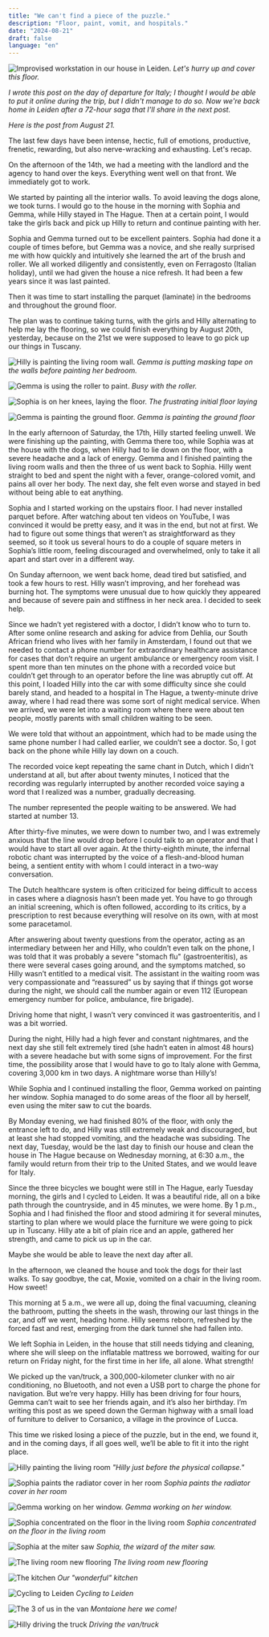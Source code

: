 ```yaml
---
title: "We can't find a piece of the puzzle."
description: "Floor, paint, vomit, and hospitals."
date: "2024-08-21"
draft: false
language: "en"
---
```


![Improvised workstation in our house in Leiden.](../../../../assets/images/post-28/pic-1.jpg)
_Let's hurry up and cover this floor._

_I wrote this post on the day of departure for Italy; I thought I would be able to put it online during the trip, but I didn't manage to do so. Now we're back home in Leiden after a 72-hour saga that I'll share in the next post._

_Here is the post from August 21._

The last few days have been intense, hectic, full of emotions, productive, frenetic, rewarding, but also nerve-wracking and exhausting. Let's recap.

On the afternoon of the 14th, we had a meeting with the landlord and the agency to hand over the keys. Everything went well on that front. We immediately got to work.

We started by painting all the interior walls. To avoid leaving the dogs alone, we took turns. I would go to the house in the morning with Sophia and Gemma, while Hilly stayed in The Hague. Then at a certain point, I would take the girls back and pick up Hilly to return and continue painting with her.

Sophia and Gemma turned out to be excellent painters. Sophia had done it a couple of times before, but Gemma was a novice, and she really surprised me with how quickly and intuitively she learned the art of the brush and roller. We all worked diligently and consistently, even on Ferragosto (Italian holiday), until we had given the house a nice refresh. It had been a few years since it was last painted.

Then it was time to start installing the parquet (laminate) in the bedrooms and throughout the ground floor.

The plan was to continue taking turns, with the girls and Hilly alternating to help me lay the flooring, so we could finish everything by August 20th, yesterday, because on the 21st we were supposed to leave to go pick up our things in Tuscany.

![Hilly is painting the living room wall.](../../../../assets/images/post-28/pic-2.jpg)
_Gemma is putting masking tape on the walls before painting her bedroom._

![Gemma is using the roller to paint.](../../../../assets/images/post-28/pic-3.jpg)
_Busy with the roller._

![Sophia is on her knees, laying the floor.](../../../../assets/images/post-28/pic-4.jpg)
_The frustrating initial floor laying_

![Gemma is painting the ground floor.](../../../../assets/images/post-28/pic-5.jpg)
_Gemma is painting the ground floor_

In the early afternoon of Saturday, the 17th, Hilly started feeling unwell. We were finishing up the painting, with Gemma there too, while Sophia was at the house with the dogs, when Hilly had to lie down on the floor, with a severe headache and a lack of energy. Gemma and I finished painting the living room walls and then the three of us went back to Sophia. Hilly went straight to bed and spent the night with a fever, orange-colored vomit, and pains all over her body. The next day, she felt even worse and stayed in bed without being able to eat anything.

Sophia and I started working on the upstairs floor. I had never installed parquet before. After watching about ten videos on YouTube, I was convinced it would be pretty easy, and it was in the end, but not at first. We had to figure out some things that weren’t as straightforward as they seemed, so it took us several hours to do a couple of square meters in Sophia’s little room, feeling discouraged and overwhelmed, only to take it all apart and start over in a different way.

On Sunday afternoon, we went back home, dead tired but satisfied, and took a few hours to rest. Hilly wasn’t improving, and her forehead was burning hot. The symptoms were unusual due to how quickly they appeared and because of severe pain and stiffness in her neck area. I decided to seek help.

Since we hadn’t yet registered with a doctor, I didn’t know who to turn to. After some online research and asking for advice from Dehlia, our South African friend who lives with her family in Amsterdam, I found out that we needed to contact a phone number for extraordinary healthcare assistance for cases that don’t require an urgent ambulance or emergency room visit. I spent more than ten minutes on the phone with a recorded voice but couldn’t get through to an operator before the line was abruptly cut off. At this point, I loaded Hilly into the car with some difficulty since she could barely stand, and headed to a hospital in The Hague, a twenty-minute drive away, where I had read there was some sort of night medical service. When we arrived, we were let into a waiting room where there were about ten people, mostly parents with small children waiting to be seen.

We were told that without an appointment, which had to be made using the same phone number I had called earlier, we couldn’t see a doctor. So, I got back on the phone while Hilly lay down on a couch.

The recorded voice kept repeating the same chant in Dutch, which I didn’t understand at all, but after about twenty minutes, I noticed that the recording was regularly interrupted by another recorded voice saying a word that I realized was a number, gradually decreasing.

The number represented the people waiting to be answered. We had started at number 13.

After thirty-five minutes, we were down to number two, and I was extremely anxious that the line would drop before I could talk to an operator and that I would have to start all over again. At the thirty-eighth minute, the infernal robotic chant was interrupted by the voice of a flesh-and-blood human being, a sentient entity with whom I could interact in a two-way conversation.

The Dutch healthcare system is often criticized for being difficult to access in cases where a diagnosis hasn’t been made yet. You have to go through an initial screening, which is often followed, according to its critics, by a prescription to rest because everything will resolve on its own, with at most some paracetamol.

After answering about twenty questions from the operator, acting as an intermediary between her and Hilly, who couldn’t even talk on the phone, I was told that it was probably a severe "stomach flu" (gastroenteritis), as there were several cases going around, and the symptoms matched, so Hilly wasn’t entitled to a medical visit. The assistant in the waiting room was very compassionate and “reassured” us by saying that if things got worse during the night, we should call the number again or even 112 (European emergency number for police, ambulance, fire brigade).

Driving home that night, I wasn’t very convinced it was gastroenteritis, and I was a bit worried.

During the night, Hilly had a high fever and constant nightmares, and the next day she still felt extremely tired (she hadn’t eaten in almost 48 hours) with a severe headache but with some signs of improvement. For the first time, the possibility arose that I would have to go to Italy alone with Gemma, covering 3,000 km in two days. A nightmare worse than Hilly’s!

While Sophia and I continued installing the floor, Gemma worked on painting her window. Sophia managed to do some areas of the floor all by herself, even using the miter saw to cut the boards.

By Monday evening, we had finished 80% of the floor, with only the entrance left to do, and Hilly was still extremely weak and discouraged, but at least she had stopped vomiting, and the headache was subsiding. The next day, Tuesday, would be the last day to finish our house and clean the house in The Hague because on Wednesday morning, at 6:30 a.m., the family would return from their trip to the United States, and we would leave for Italy.

Since the three bicycles we bought were still in The Hague, early Tuesday morning, the girls and I cycled to Leiden. It was a beautiful ride, all on a bike path through the countryside, and in 45 minutes, we were home. By 1 p.m., Sophia and I had finished the floor and stood admiring it for several minutes, starting to plan where we would place the furniture we were going to pick up in Tuscany. Hilly ate a bit of plain rice and an apple, gathered her strength, and came to pick us up in the car.

Maybe she would be able to leave the next day after all.

In the afternoon, we cleaned the house and took the dogs for their last walks. To say goodbye, the cat, Moxie, vomited on a chair in the living room. How sweet!

This morning at 5 a.m., we were all up, doing the final vacuuming, cleaning the bathroom, putting the sheets in the wash, throwing our last things in the car, and off we went, heading home. Hilly seems reborn, refreshed by the forced fast and rest, emerging from the dark tunnel she had fallen into.

We left Sophia in Leiden, in the house that still needs tidying and cleaning, where she will sleep on the inflatable mattress we borrowed, waiting for our return on Friday night, for the first time in her life, all alone. What strength!

We picked up the van/truck, a 300,000-kilometer clunker with no air conditioning, no Bluetooth, and not even a USB port to charge the phone for navigation. But we’re very happy. Hilly has been driving for four hours, Gemma can’t wait to see her friends again, and it’s also her birthday. I’m writing this post as we speed down the German highway with a small load of furniture to deliver to Corsanico, a village in the province of Lucca.

This time we risked losing a piece of the puzzle, but in the end, we found it, and in the coming days, if all goes well, we’ll be able to fit it into the right place.

![Hilly painting the living room](../../../../assets/images/post-28/pic-6.jpg)
_"Hilly just before the physical collapse."_

![Sophia paints the radiator cover in her room](../../../../assets/images/post-28/pic-7.jpg)
_Sophia paints the radiator cover in her room_

![Gemma working on her window.](../../../../assets/images/post-28/pic-8.jpg)
_Gemma working on her window._

![Sophia concentrated on the floor in the living room](../../../../assets/images/post-28/pic-9.jpg)
_Sophia concentrated on the floor in the living room_

![Sophia at the miter saw](../../../../assets/images/post-28/pic-12.jpg)
_Sophia, the wizard of the miter saw._

![The living room new flooring](../../../../assets/images/post-28/pic-10.jpg)
_The living room new flooring_

![The kitchen](../../../../assets/images/post-28/pic-11.jpg)
_Our "wonderful" kitchen_

![Cycling to Leiden](../../../../assets/images/post-28/pic-13.jpg)
_Cycling to Leiden_

![The 3 of us in the van](../../../../assets/images/post-28/pic-14.jpg)
_Montaione here we come!_

![Hilly driving the truck](../../../../assets/images/post-28/pic-15.jpg)
_Driving the van/truck_
